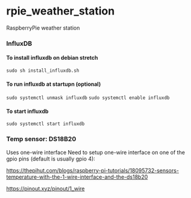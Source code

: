 # rpie_weather_station
RaspberryPie weather station


### InfluxDB
#### To install influxdb on debian stretch
`sudo sh install_influxdb.sh`
#### To run influxdb at startupn (optional)
`sudo systemctl unmask influxdb`
`sudo systemctl enable influxdb`
#### To start influxdb
`sudo systemctl start influxdb`

### Temp sensor:  DS18B20
Uses one-wire interface
Need to setup one-wire interface on one of the gpio pins (default is usually gpio 4):

https://thepihut.com/blogs/raspberry-pi-tutorials/18095732-sensors-temperature-with-the-1-wire-interface-and-the-ds18b20

https://pinout.xyz/pinout/1_wire


